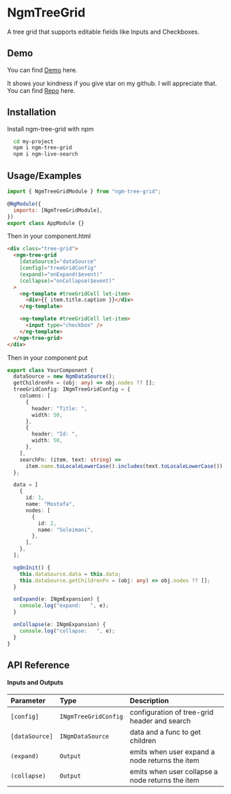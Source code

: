 # NgmTreeGrid

A tree grid that supports editable fields like Inputs and Checkboxes.

## Demo

You can find [Demo](https://stackblitz.com/edit/angular-ivy-z3d4sk?file=src%2Fapp%2Fapp.component.ts) here.

It shows your kindness if you give star on my github. I will appreciate that.
You can find [Repo](https://github.com/MostafaSoleimani/Angular-libs/blob/main/projects/ngm-tree-grid) here.

## Installation

Install ngm-tree-grid with npm

```bash
  cd my-project
  npm i ngm-tree-grid
  npm i ngm-live-search
```

## Usage/Examples

```javascript
import { NgmTreeGridModule } from "ngm-tree-grid";

@NgModule({
  imports: [NgmTreeGridModule],
})
export class AppModule {}
```

Then in your component.html

```html
<div class="tree-grid">
  <ngm-tree-grid
    [dataSource]="dataSource"
    [config]="treeGridConfig"
    (expand)="onExpand($event)"
    (collapse)="onCollapse($event)"
  >
    <ng-template #treeGridCell let-item>
      <div>{{ item.title.caption }}</div>
    </ng-template>

    <ng-template #treeGridCell let-item>
      <input type="checkbox" />
    </ng-template>
  </ngm-tree-grid>
</div>
```

Then in your component put

```typescript
export class YourComponent {
  dataSource = new NgmDataSource();
  getChildrenFn = (obj: any) => obj.nodes ?? [];
  treeGridConfig: INgmTreeGridConfig = {
    columns: [
      {
        header: "Title: ",
        width: 50,
      },
      {
        header: "Id: ",
        width: 50,
      },
    ],
    searchFn: (item, text: string) =>
      item.name.toLocaleLowerCase().includes(text.toLocaleLowerCase()),
  };

  data = [
    {
      id: 1,
      name: "Mostafa",
      nodes: [
        {
          id: 2,
          name: "Soleimani",
        },
      ],
    },
  ];

  ngOnInit() {
    this.dataSource.data = this.data;
    this.dataSource.getChildrenFn = (obj: any) => obj.nodes ?? [];
  }

  onExpand(e: INgmExpansion) {
    console.log("expand:   ", e);
  }

  onCollapse(e: INgmExpansion) {
    console.log("collapse:   ", e);
  }
}
```

## API Reference

#### Inputs and Outputs

| Parameter      | Type                 | Description                                      |
| :------------- | :------------------- | :----------------------------------------------- |
| `[config]`     | `INgmTreeGridConfig` | configuration of tree-grid header and search     |
| `[dataSource]` | `INgmDataSource`     | data and a func to get children                  |
| `(expand)`     | `Output`             | emits when user expand a node returns the item   |
| `(collapse)`   | `Output`             | emits when user collapse a node returns the item |
